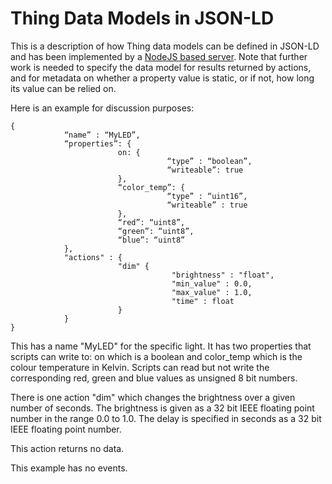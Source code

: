 # Thing Data Models in JSON-LD

This is a description of how Thing data models can be defined in JSON-LD and has been implemented by a [NodeJS based server](https://github.com/w3c/web-of-things-framework). Note that further work is needed to specify the data model for results returned by actions, and for metadata on whether a property value is static, or if not, how long its value can be relied on. 

Here is an example for discussion purposes:

```
{
            “name” : “MyLED”,
            “properties”: {
                        on: {
                                   “type” : “boolean”,
                                   “writeable”: true
                        },
                        “color_temp”: {
                                   “type” : “uint16”,
                                   “writeable” : true
                        },
                        “red”: “uint8”,
                        “green”: “uint8”,
                        “blue”: “uint8”
            },
            "actions" : {
                        "dim" {
                                    "brightness" : "float",
                                    "min_value" : 0.0,
                                    "max_value" : 1.0,
                                    "time" : float
                        }
            }
}
```

This has a name "MyLED" for the specific light.  It has two properties that scripts can write to: on which is a boolean and color_temp which is the colour temperature in Kelvin. Scripts can read but not write the corresponding red, green and blue values as unsigned 8 bit numbers.

There is one action "dim" which changes the brightness over a given number of seconds.  The brightness is given as a 32 bit IEEE floating point number in the range 0.0 to 1.0.  The delay is specified in seconds as a 32 bit IEEE floating point number.

This action returns no data.

This example has no events.


